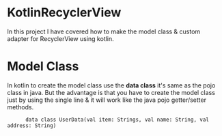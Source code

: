 # KotlinRecyclerView
In this project I have covered how to make the model class & custom adapter for RecyclerView using kotlin.
# Model Class
In kotlin to create the model class use the <b>data class</b> it's same as the pojo class in java. But the advantage is that
you have to create the model class just by using the single line & it will work like the java pojo getter/setter methods.

          data class UserData(val item: Strings, val name: String, val address: String)
